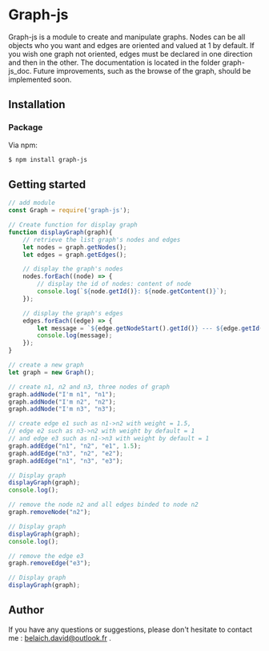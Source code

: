 # Graph-js

Graph-js is a module to create and manipulate graphs. Nodes can be all objects who you want and edges are oriented and valued at 1 by default. If you wish one graph not oriented, edges must be declared in one direction and then in the other. The documentation is located in the folder graph-js_doc. Future improvements, such as the browse of the graph, should be implemented soon.

## Installation

### Package

Via npm:

```bash
$ npm install graph-js
```

## Getting started

```js
// add module
const Graph = require('graph-js');

// Create function for display graph
function displayGraph(graph){
    // retrieve the list graph's nodes and edges
    let nodes = graph.getNodes();
    let edges = graph.getEdges();

    // display the graph's nodes
    nodes.forEach((node) => {
        // display the id of nodes: content of node
        console.log(`${node.getId()}: ${node.getContent()}`);
    });

    // display the graph's edges
    edges.forEach((edge) => {
        let message = `${edge.getNodeStart().getId()} --- ${edge.getId()} = ${edge.getWeight()} ---> ${edge.getNodeEnd().getId()}`;
        console.log(message);
    });
}

// create a new graph
let graph = new Graph();

// create n1, n2 and n3, three nodes of graph
graph.addNode("I'm n1", "n1");
graph.addNode("I'm n2", "n2");
graph.addNode("I'm n3", "n3");

// create edge e1 such as n1->n2 with weight = 1.5,
// edge e2 such as n3->n2 with weight by default = 1
// and edge e3 such as n1->n3 with weight by default = 1
graph.addEdge("n1", "n2", "e1", 1.5);
graph.addEdge("n3", "n2", "e2");
graph.addEdge("n1", "n3", "e3");

// Display graph
displayGraph(graph);
console.log();

// remove the node n2 and all edges binded to node n2
graph.removeNode("n2");

// Display graph
displayGraph(graph);
console.log();

// remove the edge e3
graph.removeEdge("e3");

// Display graph
displayGraph(graph);
```

## Author

If you have any questions or suggestions, please don't hesitate to contact me : <belaich.david@outlook.fr> .
